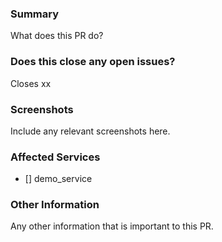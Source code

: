 ### Summary
What does this PR do?

### Does this close any open issues?
Closes xx

### Screenshots
Include any relevant screenshots here.

### Affected Services

- [] demo_service

### Other Information
Any other information that is important to this PR.
